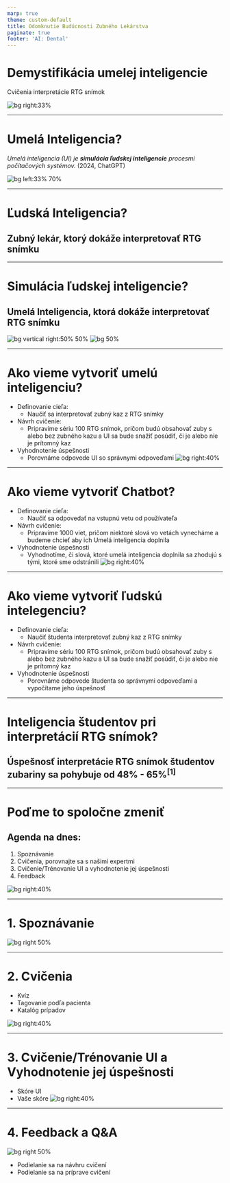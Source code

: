 ```yaml
---
marp: true
theme: custom-default
title: Odomknutie Budúcnosti Zubného Lekárstva
paginate: true
footer: 'AI: Dental'
---
```


<!-- _paginate: skip -->
# Demystifikácia **umelej inteligencie**
Cvičenia interpretácie RTG snímok
<!--
- Víta študentov na seminári.
- Stručný prehľad programu. 
-->

![bg right:33%](img/mascot/AID_2.svg)

---

<!-- Porozumenie UI v Diagnostike -->
# Umelá Inteligencia?
*Umelá inteligencia (UI) je **simulácia ľudskej inteligencie** procesmi počítačových systémov.*
(2024, ChatGPT)

![bg left:33% 70%](img/mascot/AID_1.svg)

---

# Ľudská Inteligencia?
## **Zubný lekár**, ktorý dokáže interpretovať RTG snímku

<!-- ![bg vertical right:50% 50%](img/mascot/AID_5.svg)
![bg 50%](img/mascot/AID_6.svg) -->

---

# Simulácia ľudskej inteligencie?
## **Umelá Inteligencia**, ktorá dokáže interpretovať RTG snímku

![bg vertical right:50% 50%](img/mascot/AID_5.svg)
![bg 50%](img/mascot/AID_6.svg)

---

# Ako vieme vytvoriť umelú inteligenciu?
- Definovanie cieľa:
    * Naučiť sa interpretovať zubný kaz z RTG snímky
- Návrh cvičenie:
    * Pripravíme sériu 100 RTG snímok, pričom budú obsahovať zuby s alebo bez zubného kazu a UI sa bude snažiť posúdiť, či je alebo nie je prítomný kaz
- Vyhodnotenie úspešnosti
    * Porovnáme odpovede UI so správnymi odpoveďami
![bg right:40%](img/mascot/AID_4.svg)

---

# Ako vieme vytvoriť Chatbot?
- Definovanie cieľa:
    * Naučiť sa odpovedať na vstupnú vetu od používateľa
- Návrh cvičenie:
    * Pripravíme 1000 viet, pričom niektoré slová vo vetách vynecháme a budeme chcieť aby ich Umelá inteligencia doplnila
- Vyhodnotenie úspešnosti
    * Vyhodnotíme, či slová, ktoré umelá inteligencia doplnila sa zhodujú s tými, ktoré sme odstránili
![bg right:40%](img/mascot/AID_4.svg)

---

# Ako vieme vytvoriť ľudskú intelegenciu?
- Definovanie cieľa:
    * Naučiť študenta interpretovať zubný kaz z RTG snímky
- Návrh cvičenie:
    * Pripravíme sériu 100 RTG snímok, pričom budú obsahovať zuby s alebo bez zubného kazu a UI sa bude snažiť posúdiť, či je alebo nie je prítomný kaz
- Vyhodnotenie úspešnosti
    * Porovnáme odpovede študenta so správnymi odpoveďami a vypočítame jeho úspešnosť

---

<!-- _footer: "1. 2022 Hodnotenie radiografickej interpretačnej zručnosti pregraduálneho študenta stomatológie študujúceho na stomatologickej fakulte v Punjabi, India - Porovnávacia štúdia" -->

# Inteligencia študentov pri interpretácií RTG snímok?
## **Úspešnosť interpretácie RTG snímok študentov** zubariny sa pohybuje od **48% - 65%**<sup>[1]</sup>

---

# Poďme to spoločne zmeniť
## Agenda na dnes:
1. Spoznávanie
2. Cvičenia, porovnajte sa s našimi expertmi
3. Cvičenie/Trénovanie UI a vyhodnotenie jej úspešnosti
4. Feedback

![bg right:40%](img/mascot/AID_7.svg)

---

# 1. Spoznávanie
![bg right 50%](img/qr_form_intro.png)

---

# 2. Cvičenia
- Kvíz
- Tagovanie podľa pacienta
- Katalóg prípadov

![bg right:40%](img/mascot/AID_14.svg)

---

# 3. Cvičenie/Trénovanie UI a Vyhodnotenie jej úspešnosti
- Skóre UI
- Vaše skóre
![bg right:40%](img/mascot/AID_13.svg)
<!-- ![bg right](img/mascot/AID_9.svg) -->

---

# 4. Feedback a Q&A
![bg right 50%](img/qr_form_feedback.png)
- Podielanie sa na návhru cvičení
- Podielanie sa na príprave cvičení


